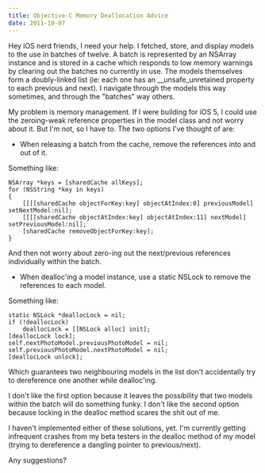 ```yaml
---
title: Objective-C Memory Deallocation Advice
date: 2011-10-07
---
```



Hey iOS nerd friends, I need your help. I fetched, store, and display models to the use in batches of twelve. A batch is represented by an NSArray instance and is stored in a cache which responds to low memory warnings by clearing out the batches no currently in use. The models themselves form a doubly-linked list (ie: each one has an \_\_unsafe\_unretained property to each previous and next). I navigate through the models this way sometimes, and through the "batches" way others.

My problem is memory management. If I were building for iOS 5, I could use the zeroing-weak reference properties in the model class and not worry about it. But I'm not, so I have to. The two options I've thought of are:

- When releasing a batch from the cache, remove the references into and out of it.

Something like:

```objc
NSArray *keys = [sharedCache allKeys];
for (NSString *key in keys)
{
	[[[[sharedCache objectForKey:key] objectAtIndex:0] previousModel] setNextModel:nil];
	[[[[sharedCache objectAtIndex:key] objectAtIndex:11] nextModel] setPreviousModel:nil];
	[sharedCache removeObjectForKey:key];
}
````

And then not worry about zero-ing out the next/previous references individually within the batch.

- When dealloc'ing a model instance, use a static NSLock to remove the references to each model.

Something like:

```objc
static NSLock *deallocLock = nil;
if (!deallocLock)
	deallocLock = [[NSLock alloc] init];
[deallocLock lock];
self.nextPhotoModel.previousPhotoModel = nil;
self.previousPhotoModel.nextPhotoModel = nil;
[deallocLock unlock];
````

Which guarantees two neighbouring models in the list don't accidentally try to dereference one another while dealloc'ing.

I don't like the first option because it leaves the possibility that two models within the batch will do something funky. I don't like the second option because locking in the dealloc method scares the shit out of me.

I haven't implemented either of these solutions, yet. I'm currently getting infrequent crashes from my beta testers in the dealloc method of my model (trying to dereference a dangling pointer to previous/next).

Any suggestions?


  